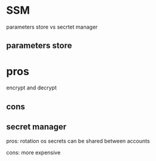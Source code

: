 # SSM
parameters store vs secrtet manager

## parameters store
# pros
encrypt and decrypt

## cons

## secret manager
pros:
rotation os secrets 
can be shared between accounts 

cons:
more expensive
